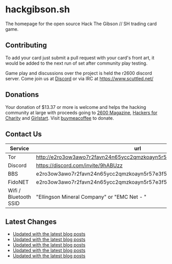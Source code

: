 # hackgibson.sh
The homepage for the open source Hack The Gibson // SH trading card game.


## Contributing

To add your card just submit a pull request with your card's front art, it would be added to the next run of set after community play testing.

Game play and discussions over the project is held the r2600 discord server. Come join us at [Discord](https://discord.com/invite/9hABUzz) or via IRC at https://www.scuttled.net/


## Donations

Your donation of $13.37 or more is welcome and helps the hacking community at large with proceeds going to [2600 Magazine](https://2600.com/), [Hackers for Charity](https://hackersforcharity.org) and [Girlstart](https://girlstart.org).  Visit [buymeacoffee](https://www.buymeacoffee.com/hackgibson.sh) to donate.


## Contact Us

Service | url
-|-
Tor | http://e2ro3ow3awo7r2favn24n65ycc2qmzkoayn5r57e3f56nvjwdcgg32ad.onion
Discord | https://discord.com/invite/9hABUzz
BBS | e2ro3ow3awo7r2favn24n65ycc2qmzkoayn5r57e3f56nvjwdcgg32ad.onion:23
FidoNET | e2ro3ow3awo7r2favn24n65ycc2qmzkoayn5r57e3f56nvjwdcgg32ad.onion:24554
Wifi / Bluetooth SSID | "Ellingson Mineral Company" or "EMC Net - <fidonet address>"

## Latest Changes
<!-- BLOG-POST-LIST:START -->
- [Updated with the latest blog posts](https://github.com/DFW2600/hackgibson.sh/commit/f61e9292b15450644c5bf7cb8859951add0bb5f6)
- [Updated with the latest blog posts](https://github.com/DFW2600/hackgibson.sh/commit/8be8ac624e1702cee5c322d2d7bd52768542a209)
- [Updated with the latest blog posts](https://github.com/DFW2600/hackgibson.sh/commit/478681e5ead18b4ab4091653426b026aff9e098b)
- [Updated with the latest blog posts](https://github.com/DFW2600/hackgibson.sh/commit/ea36ee708c450d786e5074aa6a38b2cdb8b7cf5f)
- [Updated with the latest blog posts](https://github.com/DFW2600/hackgibson.sh/commit/89697eb1b0c7ffb41c2a232cb2ed94b78176ec65)
<!-- BLOG-POST-LIST:END -->
